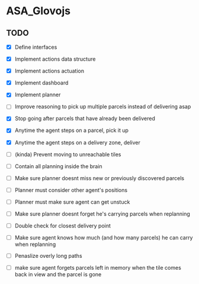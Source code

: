 # ASA_Glovojs


## TODO

- [x] Define interfaces
- [x] Implement actions data structure
- [x] Implement actions actuation
- [x] Implement dashboard
- [x] Implement planner
- [ ] Improve reasoning to pick up multiple parcels instead of delivering asap
- [X] Stop going after parcels that have already been delivered
- [x] Anytime the agent steps on a parcel, pick it up
- [x] Anytime the agent steps on a delivery zone, deliver
- [ ] (kinda) Prevent moving to unreachable tiles
- [ ] Contain all planning inside the brain
- [ ] Make sure planner doesnt miss new or previously discovered parcels
- [ ] Planner must consider other agent's positions
- [ ] Planner must make sure agent can get unstuck
- [ ] Make sure planner doesnt forget he's carrying parcels when replanning
- [ ] Double check for closest delivery point

- [ ] Make sure agent knows how much (and how many parcels) he can carry when replanning
- [ ] Penaslize overly long paths
- [ ] make sure agent forgets parcels left in memory when the tile comes back in view and the parcel is gone

